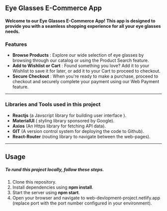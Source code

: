 ## Eye Glasses E-Commerce App
#### Welcome to our Eye Glasses E-Commerce App! This app is designed to provide you with a seamless shopping experience for all your eye glasses needs.
### Features
* **Browse Products** : Explore our wide selection of eye glasses by browsing through our catalog or using the Product Search feature.
* **Add to Wishlist or Cart** : Found something you love? Add it to your Wishlist to save it for later, or add it to your Cart to proceed to checkout.
* **Secure Checkout** : When you're ready to make a purchase, proceed to checkout and securely complete your payment using our Web Payment feature.

***
###  Libraries and Tools used in this project
* **Reactjs** (a Javscript library for building user interface ).
*  **MaterialUI** ( styling library sponsored by Google).
*  **Axios** (An Https library for fetching API data).
*  **GIT** (A version control system for deploying the code to Github).
*  **React-Router** (routing library to navigate between the web-pages).
 ___
## Usage
##### To rund this project locally, follow these steps.
1. Clone this repository.
2. Install dependencies using **npm install**.
3. Start the server using **npm start**.
4. Open your browser and navigate to web-devlopment-project.netlify.app (replace port with the port number configured in your environment).


